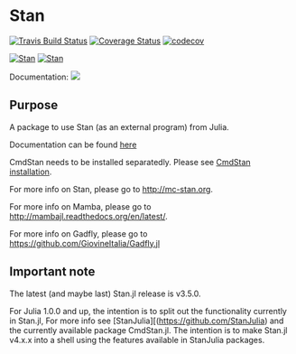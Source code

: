 # Stan

[![Travis Build Status](https://travis-ci.org/goedman/Stan.jl.svg?branch=master)](https://travis-ci.org/goedman/Stan.jl)
[![Coverage Status](https://coveralls.io/repos/goedman/Stan.jl/badge.svg?branch=master&service=github)](https://coveralls.io/github/goedman/Stan.jl?branch=master)
[![codecov](https://codecov.io/gh/goedman/Stan.jl/branch/master/graph/badge.svg)](https://codecov.io/gh/goedman/Stan.jl?branch=master)

[![Stan](http://pkg.julialang.org/badges/Stan_0.7.svg)](http://pkg.julialang.org/?pkg=Stan&ver=0.7)
[![Stan](http://pkg.julialang.org/badges/Stan_1.0.svg)](http://pkg.julialang.org/?pkg=Stan&ver=1.0)

Documentation:
[![](https://img.shields.io/badge/docs-latest-blue.svg)](https://goedman.github.io/Stan.jl/latest)

## Purpose

A package to use Stan (as an external program) from Julia. 

Documentation can be found [here](http://goedman.github.io/Stan.jl/latest/INTRO.html)

CmdStan needs to be installed separatedly. Please see [CmdStan installation](http://goedman.github.io/Stan.jl/latest/INSTALLATION.html). 

For more info on Stan, please go to <http://mc-stan.org>.

For more info on Mamba, please go to <http://mambajl.readthedocs.org/en/latest/>.

For more info on Gadfly, please go to <https://github.com/GiovineItalia/Gadfly.jl>


## Important note

The latest (and maybe last) Stan.jl release is v3.5.0. 

For Julia 1.0.0 and up, the intention is to split out the functionality currently in Stan.jl, For more info see [StanJulia][(https://github.com/StanJulia) and the currently available package CmdStan.jl. The intention is to make Stan.jl v4.x.x into a shell using the features available in StanJulia packages.